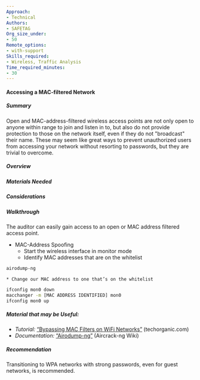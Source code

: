 ```yaml
---
Approach:
- Technical
Authors:
- SAFETAG
Org_size_under:
- 50
Remote_options:
- with-support
Skills_required:
- Wireless, Traffic Analysis
Time_required_minutes:
- 30
---
```


#### Accessing a MAC-filtered Network

##### Summary

Open and MAC-address-filtered wireless access points are not only open to anyone within range to join and listen in to, but also do not provide protection to those on the network itself, even if they do not "broadcast" their name.  These may seem like great ways to prevent unauthorized users from accessing your network without resorting to passwords, but they are trivial to overcome.

##### Overview

##### Materials Needed

##### Considerations

##### Walkthrough

The auditor can easily gain access to an open or MAC address filtered access point.

  * MAC-Address Spoofing
    * Start the wireless interface in monitor mode
    * Identify MAC addresses that are on the whitelist

```bash
airodump-ng
```
    * Change our MAC address to one that’s on the whitelist
	
```bash
ifconfig mon0 down
macchanger -m [MAC ADDRESS IDENTIFIED] mon0
ifconfig mon0 up
```

##### Material that may be Useful:

  * *Tutorial:* [“Bypassing MAC Filters on WiFi Networks”](http://blog.techorganic.com/2010/12/21/bypassing-mac-filters-on-wifi-networks/) (techorganic.com)
  * *Documentation:* [“Airodump-ng”](http://www.aircrack-ng.org/doku.php?id=airodump-ng) (Aircrack-ng Wiki)

##### Recommendation

Transitioning to WPA networks with strong passwords, even for guest networks, is recommended.  